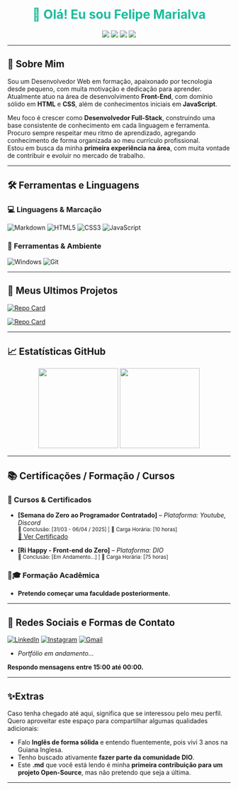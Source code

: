 # <h1 align="center" style="color:#1ABC9C;">👋 Olá! Eu sou Felipe Marialva</h1>

<p align="center">
  <img src="https://img.shields.io/badge/Desenvolvedor-Front%20End-FFFFFF?style=for-the-badge&logo=html5&logoColor=white" />
  <img src="https://img.shields.io/badge/Visando Se Tornar-Full%20Stack-007ACC?style=for-the-badge&logo=javascript&logoColor=white" />
  <img src="https://img.shields.io/badge/Em%20busca%20de-Experiencia%20Profissional-28A745?style=for-the-badge&logo=checkmarx&logoColor=white" />
  <img src="https://img.shields.io/badge/Código%20Limpo-e%20Boas%20Práticas-2E2E2E?style=for-the-badge&logo=github&logoColor=white" />
</p>

---

## 🔎 Sobre Mim

Sou um Desenvolvedor Web em formação, apaixonado por tecnologia desde pequeno, com muita motivação e dedicação para aprender.  
Atualmente atuo na área de desenvolvimento **Front-End**, com domínio sólido em **HTML** e **CSS**, além de conhecimentos iniciais em **JavaScript**.

Meu foco é crescer como **Desenvolvedor Full-Stack**, construindo uma base consistente de conhecimento em cada linguagem e ferramenta. Procuro sempre respeitar meu ritmo de aprendizado, agregando conhecimento de forma organizada ao meu currículo profissional.  
Estou em busca da minha **primeira experiência na área**, com muita vontade de contribuir e evoluir no mercado de trabalho.

---

## 🛠 Ferramentas e Linguagens
### 💻 Linguagens & Marcação
![Markdown](https://img.shields.io/badge/Markdown-000?style=for-the-badge&logo=markdown)
![HTML5](https://img.shields.io/badge/HTML5-E34F26?style=for-the-badge&logo=html5&logoColor=white)
![CSS3](https://img.shields.io/badge/CSS3-1572B6?style=for-the-badge&logo=css3&logoColor=white)
![JavaScript](https://img.shields.io/badge/JavaScript-F7DF1E?style=for-the-badge&logo=javascript&logoColor=black)

### 🧰 Ferramentas & Ambiente
![Windows](https://img.shields.io/badge/Windows-0078d7?style=for-the-badge&logo=windows&logoColor=2CA5E0)
![Git](https://img.shields.io/badge/GIT-E44C30?style=for-the-badge&logo=git&logoColor=white)

---

## 💼 Meus Ultimos Projetos

[![Repo Card](https://github-readme-stats.vercel.app/api/pin/?username=FelipeLimaMarialva&repo=Projeto-Pokemon&bg_color=0d1117&border_color=28a745&show_icons=true&icon_color=28a745&title_color=6affb4&text_color=c9fdd7)](https://github.com/FelipeLimaMarialva/Projeto-Pokemon)

[![Repo Card](https://github-readme-stats.vercel.app/api/pin/?username=FelipeLimaMarialva&repo=dio-lab-open-source&bg_color=0d1117&border_color=28a745&show_icons=true&icon_color=28a745&title_color=6affb4&text_color=c9fdd7)](https://github.com/FelipeLimaMarialva/dio-lab-open-source)

---

## 📈 Estatísticas GitHub

<p align="center">
  <img 
    height="180em"
    src="https://github-readme-stats.vercel.app/api?username=FelipeLimaMarialva&theme=transparent&bg_color=0d1117&border_color=1ABC9C&show_icons=true&icon_color=F1C40F&title_color=1ABC9C&text_color=ffffff"
  />
  <img 
    height="180em"
    src="https://github-readme-stats-git-masterrstaa-rickstaa.vercel.app/api/top-langs/?username=FelipeLimaMarialva&layout=compact&bg_color=0d1117&border_color=1ABC9C&title_color=1ABC9C&text_color=ffffff"
  />
</p>

---

## 📚 Certificações / Formação / Cursos

### 🧠 Cursos & Certificados
- **[Semana do Zero ao Programador Contratado]** – *Plataforma: Youtube, Discord*  
  <sub>📅 Conclusão: [31/03 - 06/04 / 2025] | 🔖 Carga Horária: [10 horas]</sub>  
  [🔗 Ver Certificado](https://git-cert-link-devemdobro.replit.app/certificate)

- **[Ri Happy - Front-end do Zero]** – *Plataforma: DIO*  
  <sub>📅 Conclusão: [Em Andamento...] | 🔖 Carga Horária: [75 horas]</sub>  

### 👨🎓 Formação Acadêmica

- **Pretendo começar uma faculdade posteriormente.**

---

## 📱 Redes Sociais e Formas de Contato

[![LinkedIn](https://img.shields.io/badge/LinkedIn-0077B5?style=for-the-badge&logo=linkedin&logoColor=white)](www.linkedin.com/in/felipe-lima-marialva)
[![Instagram](https://img.shields.io/badge/-Instagram-%23E4405F?style=for-the-badge&logo=instagram&logoColor=white)](https://www.instagram.com/felipelimamarialva/)
[![Gmail](https://img.shields.io/badge/Gmail-333333?style=for-the-badge&logo=gmail&logoColor=red)](mailto:felipelimamarialva@gmail.com)
- *Portfólio em andamento...*

**Respondo mensagens entre 15:00 até 00:00.**

---

## ✨Extras

Caso tenha chegado até aqui, significa que se interessou pelo meu perfil. Quero aproveitar este espaço para compartilhar algumas qualidades adicionais:

- Falo **Inglês de forma sólida** e entendo fluentemente, pois vivi 3 anos na Guiana Inglesa.
- Tenho buscado ativamente **fazer parte da comunidade DIO**.
- Este **.md** que você está lendo é minha **primeira contribuição para um projeto Open-Source**, mas não pretendo que seja a última.

---
